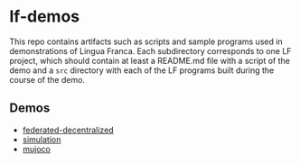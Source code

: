 # lf-demos
This repo contains artifacts such as scripts and sample programs used in demonstrations of Lingua Franca. Each subdirectory corresponds to one LF project, which should contain at least a README.md file with a script of the demo and a `src` directory with each of the LF programs built during the course of the demo.

## Demos

* [federated-decentralized](federated-decentralized/README.md)
* [simulation](simulation/README.md)
* [mujoco](mujoco/README.md)
